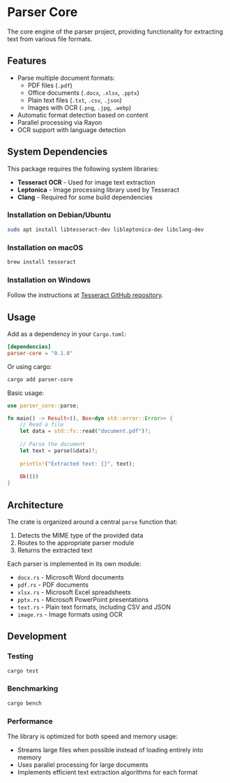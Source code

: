 # Parser Core

The core engine of the parser project, providing functionality for extracting text from various file formats.

## Features

- Parse multiple document formats:
  - PDF files (`.pdf`)
  - Office documents (`.docx`, `.xlsx`, `.pptx`)
  - Plain text files (`.txt`, `.csv`, `.json`)
  - Images with OCR (`.png`, `.jpg`, `.webp`)
- Automatic format detection based on content
- Parallel processing via Rayon
- OCR support with language detection

## System Dependencies

This package requires the following system libraries:

- **Tesseract OCR** - Used for image text extraction
- **Leptonica** - Image processing library used by Tesseract
- **Clang** - Required for some build dependencies

### Installation on Debian/Ubuntu

```bash
sudo apt install libtesseract-dev libleptonica-dev libclang-dev
```

### Installation on macOS

```bash
brew install tesseract
```

### Installation on Windows

Follow the instructions at [Tesseract GitHub repository](https://github.com/tesseract-ocr/tesseract).

## Usage

Add as a dependency in your `Cargo.toml`:

```toml
[dependencies]
parser-core = "0.1.0"
```

Or using cargo:

```bash
cargo add parser-core
```

Basic usage:

```rust
use parser_core::parse;

fn main() -> Result<(), Box<dyn std::error::Error>> {
    // Read a file
    let data = std::fs::read("document.pdf")?;
    
    // Parse the document
    let text = parse(&data)?;
    
    println!("Extracted text: {}", text);
    
    Ok(())
}
```

## Architecture

The crate is organized around a central `parse` function that:

1. Detects the MIME type of the provided data
2. Routes to the appropriate parser module
3. Returns the extracted text

Each parser is implemented in its own module:

- `docx.rs` - Microsoft Word documents
- `pdf.rs` - PDF documents
- `xlsx.rs` - Microsoft Excel spreadsheets
- `pptx.rs` - Microsoft PowerPoint presentations
- `text.rs` - Plain text formats, including CSV and JSON
- `image.rs` - Image formats using OCR

## Development

### Testing

```bash
cargo test
```

### Benchmarking

```bash
cargo bench
```

### Performance

The library is optimized for both speed and memory usage:

- Streams large files when possible instead of loading entirely into memory
- Uses parallel processing for large documents
- Implements efficient text extraction algorithms for each format